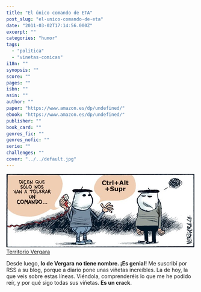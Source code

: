 ```yaml
---
title: "El único comando de ETA"
post_slug: "el-unico-comando-de-eta"
date: "2011-03-02T17:14:56.000Z"
excerpt: ""
categories: "humor"
tags: 
  - "politica"
  - "vinetas-comicas"
i18n: ""
synopsis: ""
score: ""
pages: ""
isbn: ""
asin: ""
author: ""
paper: "https://www.amazon.es/dp/undefined/"
ebook: "https://www.amazon.es/dp/undefined/"
publisher: ""
book_card: ""
genres_fic: ""
genres_nofic: ""
serie: ""
challenges: ""
cover: "../../default.jpg"
---
```


![](images/el-comando-de-ETA.jpg "el comando de ETA")[Territorio Vergara](http://blogs.publico.es/vergara/3149/eta/)

Desde luego, **lo de Vergara no tiene nombre. ¡Es genial!** Me suscribí por RSS a su blog, porque a diario pone unas viñetas increíbles. La de hoy, la que veis sobre estas líneas. Viéndola, comprenderéis lo que me he podido reír, y por qué sigo todas sus viñetas. **Es un crack**.
